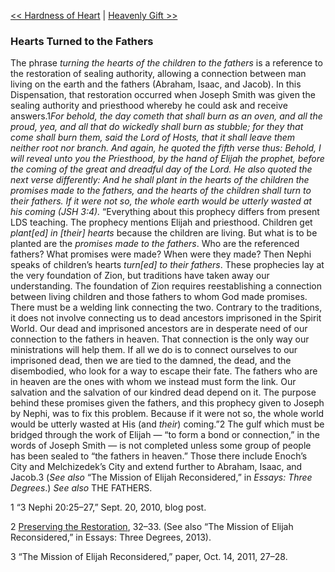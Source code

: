 [<< Hardness of Heart](Hardness%20of%20Heart)  |  [Heavenly Gift >>](Heavenly%20Gift)

### Hearts Turned to the Fathers
The phrase *turning the hearts of the children to the fathers* is a reference to the restoration of sealing authority, allowing a connection between man living on the earth and the fathers (Abraham, Isaac, and Jacob). In this Dispensation, that restoration occurred when Joseph Smith was given the sealing authority and priesthood whereby he could ask and receive answers.1*For behold, the day cometh that shall burn as an oven, and all the proud, yea, and all that do wickedly shall burn as stubble; for they that come shall burn them, said the Lord of Hosts, that it shall leave them neither root nor branch. And again, he quoted the fifth verse thus: Behold, I will reveal unto you the Priesthood, by the hand of Elijah the prophet, before the coming of the great and dreadful day of the Lord. He also quoted the next verse differently: And he shall plant in the hearts of the children the promises made to the fathers, and the hearts of the children shall turn to their fathers. If it were not so, the whole earth would be utterly wasted at his coming (*JSH 3:4)*.* “Everything about this prophecy differs from present LDS teaching. The prophecy mentions Elijah and priesthood. Children get *plant[ed] in [their] hearts* because the children are living. But what is to be planted are the *promises made to the fathers*. Who are the referenced fathers? What promises were made? When were they made? Then Nephi speaks of children’s hearts *turn[ed] to their fathers*. These prophecies lay at the very foundation of Zion, but traditions have taken away our understanding. The foundation of Zion requires reestablishing a connection between living children and those fathers to whom God made promises. There must be a welding link connecting the two. Contrary to the traditions, it does not involve connecting us to dead ancestors imprisoned in the Spirit World. Our dead and imprisoned ancestors are in desperate need of our connection to the fathers in heaven. That connection is the only way our ministrations will help them. If all we do is to connect ourselves to our imprisoned dead, then we are tied to the damned, the dead, and the disembodied, who look for a way to escape their fate. The fathers who are in heaven are the ones with whom we instead must form the link. Our salvation and the salvation of our kindred dead depend on it. The purpose behind these promises given the fathers, and this prophecy given to Joseph by Nephi, was to fix this problem. Because if it were not so, the whole world would be utterly wasted at His (and *their*) coming.”2 The gulf which must be bridged through the work of Elijah — “to form a bond or connection,” in the words of Joseph Smith — is not completed unless some group of people has been sealed to “the fathers in heaven.” Those there include Enoch’s City and Melchizedek’s City and extend further to Abraham, Isaac, and Jacob.3 (*See also* “The Mission of Elijah Reconsidered,” in *Essays: Three Degrees*.) *See also* THE FATHERS.



1 “3 Nephi 20:25–27,” Sept. 20, 2010, blog post.


2
[Preserving the Restoration](#), 32–33. (See also “The Mission of Elijah Reconsidered,” in Essays: Three Degrees, 2013).


3 “The Mission of Elijah Reconsidered,” paper, Oct. 14, 2011, 27–28.